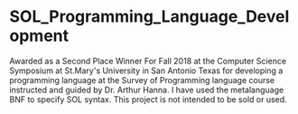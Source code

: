 # SOL_Programming_Language_Development
Awarded as a Second Place Winner For Fall 2018 at the Computer Science Symposium at St.Mary's University in San Antonio Texas for developing a programming language at the Survey of Programming language course instructed and guided by Dr. Arthur Hanna. I have used the metalanguage BNF  to specify SOL syntax. This project is not intended to be sold or used.
